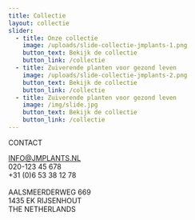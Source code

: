 ```yaml
---
title: Collectie
layout: collectie
slider:
  - title: Onze collectie
    image: /uploads/slide-collectie-jmplants-1.png
    button_text: Bekijk de collectie
    button_link: /collectie
  - title: Zuiverende planten voor gezond leven
    image: /uploads/slide-collectie-jmplants-2.png
    button_text: Bekijk de collectie
    button_link: /collectie
  - title: Zuiverende planten voor gezond leven
    image: /img/slide.jpg
    button_text: Bekijk de collectie
    button_link: /collectie
---
```



CONTACT

INFO@JMPLANTS.NL
<br>020-123 45 678
<br>+31 (0)6 53 38 12 78
<br>
<br>AALSMEERDERWEG 669
<br>1435 EK RIJSENHOUT
<br>THE NETHERLANDS